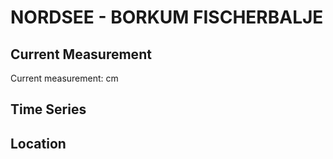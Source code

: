 # NORDSEE - BORKUM FISCHERBALJE

## Current Measurement

Current measurement: <Value topic="rivers/pegel-online/NORDSEE/BORKUM_FISCHERBALJE/measurementValue"/> cm

## Time Series

<TimeSeries topic="rivers/pegel-online/NORDSEE/BORKUM_FISCHERBALJE/measurementValue" period="week" />

## Location

<WorldMap>
  <Marker lat="53.557435547240736" lon="6.747895484692885" labelTopic="rivers/pegel-online/NORDSEE/BORKUM_FISCHERBALJE" />
</WorldMap>
